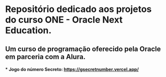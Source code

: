 # Repositório dedicado aos projetos do curso ONE - Oracle Next Education.
## Um curso de programação oferecido pela Oracle em parceria com a Alura.

#### * Jogo do número Secreto: https://gsecretnumber.vercel.app/
